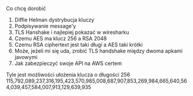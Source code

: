 Co chcę dorobić

1. Diffie Helman dystrybucja kluczy
2. Podpisywanie message'y
3. TLS Hanshake i najlepiej pokazać w wiresharku 
4. Czemu AES ma klucz 256 a RSA 2048
5. Czemu RSA ciphertext jest taki długi a AES taki krótki
6. Może, jeżeli mi się uda, zrobić TLS handshake między dwoma apkami javowymi
7. Jak zabezpieczyć swoje API na AWS certem


Tyle jest możliwości ułożenia klucza o długości 256
115,792,089,237,316,195,423,570,985,008,687,907,853,269,984,665,640,564,039,457,584,007,913,129,639,935
